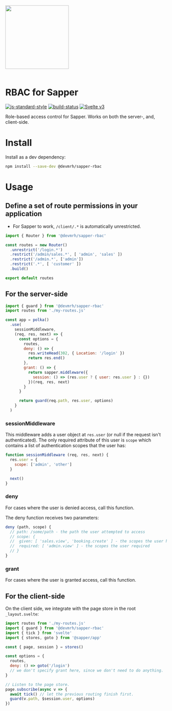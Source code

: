 <a href="https://devmrh.com">
    <br />
    <br />
    <img src="https://user-images.githubusercontent.com/218949/144224348-1b3a20d5-d68e-4a7a-b6ac-6946f19f4a86.png" width="198" />
    <br />
    <br />
</a>

# RBAC for Sapper

[![js-standard-style](https://img.shields.io/badge/code%20style-standard-brightgreen.svg)](http://standardjs.com) [![build-status](https://img.shields.io/github/workflow/status/devmrh-adventures/sapper-rbac/publish)](https://github.com/devmrh-adventures/sapper-rbac/) [![Svelte v3](https://img.shields.io/badge/svelte-v3-blueviolet.svg)](https://svelte.dev)

Role-based access control for Sapper. Works on both the server-, and, client-side.

# Install

Install as a dev dependency:

```bash
npm install --save-dev @devmrh/sapper-rbac
```

# Usage

## Define a set of route permissions in your application

* For Sapper to work, `/client/.*` is automatically unrestricted.

```js
import { Router } from '@devmrh/sapper-rbac'

const routes = new Router()
  .unrestrict('/login.*')
  .restrict('/admin/sales.*', [ 'admin', 'sales' ])
  .restrict('/admin.*', ['admin'])
  .restrict('.*', [ 'customer' ])
  .build()

export default routes
```

## For the server-side

```js
import { guard } from '@devmrh/sapper-rbac'
import routes from './my-routes.js'

const app = polka()
  .use(
    sessionMiddleware,
    (req, res, next) => {
      const options = {
        routes,
        deny: () => {
          res.writeHead(302, { Location: '/login' })
          return res.end()
        },
        grant: () => {
          return sapper.middleware({
            session: () => (res.user ? { user: res.user } : {})
          })(req, res, next)
        }
      }

      return guard(req.path, res.user, options)
    }
  )

```

### sessionMiddleware

This middleware adds a user object at `res.user` (or null if the request isn't authenticated). The only required attribute of this user is `scope` which contains a list of authentication scopes that the user has:

```js
function sessionMiddleware (req, res, next) {
  res.user = {
    scope: ['admin', 'other']
  }

  next()
}
```

### deny

For cases where the user is denied access, call this function.

The deny function receives two parameters:

```js
deny (path, scope) {
  // path: /some/path - the path the user attempted to access
  // scope: {
  //  given: [ 'sales.view', 'booking.create' ] - the scopes the user has
  //  required: [ 'admin.view' ] - the scopes the user required
  // }
}
```

### grant

For cases where the user is granted access, call this function.

## For the client-side

On the client side, we integrate with the page store in the root `_layout.svelte`:

```js
import routes from './my-routes.js'
import { guard } from '@devmrh/sapper-rbac'
import { tick } from 'svelte'
import { stores, goto } from '@sapper/app'

const { page, session } = stores()

const options = {
  routes,
  deny: () => goto('/login')
  // we don't specify grant here, since we don't need to do anything.
}

// Listen to the page store.
page.subscribe(async v => {
  await tick() // let the previous routing finish first.
  guard(v.path, $session.user, options)
})
```
